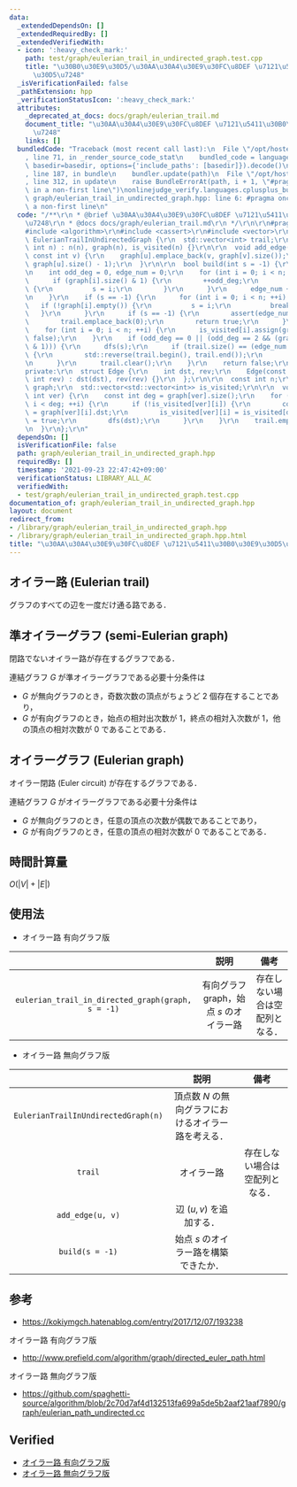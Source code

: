 ```yaml
---
data:
  _extendedDependsOn: []
  _extendedRequiredBy: []
  _extendedVerifiedWith:
  - icon: ':heavy_check_mark:'
    path: test/graph/eulerian_trail_in_undirected_graph.test.cpp
    title: "\u30B0\u30E9\u30D5/\u30AA\u30A4\u30E9\u30FC\u8DEF \u7121\u5411\u30B0\u30E9\
      \u30D5\u7248"
  _isVerificationFailed: false
  _pathExtension: hpp
  _verificationStatusIcon: ':heavy_check_mark:'
  attributes:
    _deprecated_at_docs: docs/graph/eulerian_trail.md
    document_title: "\u30AA\u30A4\u30E9\u30FC\u8DEF \u7121\u5411\u30B0\u30E9\u30D5\
      \u7248"
    links: []
  bundledCode: "Traceback (most recent call last):\n  File \"/opt/hostedtoolcache/Python/3.10.0/x64/lib/python3.10/site-packages/onlinejudge_verify/documentation/build.py\"\
    , line 71, in _render_source_code_stat\n    bundled_code = language.bundle(stat.path,\
    \ basedir=basedir, options={'include_paths': [basedir]}).decode()\n  File \"/opt/hostedtoolcache/Python/3.10.0/x64/lib/python3.10/site-packages/onlinejudge_verify/languages/cplusplus.py\"\
    , line 187, in bundle\n    bundler.update(path)\n  File \"/opt/hostedtoolcache/Python/3.10.0/x64/lib/python3.10/site-packages/onlinejudge_verify/languages/cplusplus_bundle.py\"\
    , line 312, in update\n    raise BundleErrorAt(path, i + 1, \"#pragma once found\
    \ in a non-first line\")\nonlinejudge_verify.languages.cplusplus_bundle.BundleErrorAt:\
    \ graph/eulerian_trail_in_undirected_graph.hpp: line 6: #pragma once found in\
    \ a non-first line\n"
  code: "/**\r\n * @brief \u30AA\u30A4\u30E9\u30FC\u8DEF \u7121\u5411\u30B0\u30E9\u30D5\
    \u7248\r\n * @docs docs/graph/eulerian_trail.md\r\n */\r\n\r\n#pragma once\r\n\
    #include <algorithm>\r\n#include <cassert>\r\n#include <vector>\r\n\r\nstruct\
    \ EulerianTrailInUndirectedGraph {\r\n  std::vector<int> trail;\r\n\r\n  EulerianTrailInUndirectedGraph(const\
    \ int n) : n(n), graph(n), is_visited(n) {}\r\n\r\n  void add_edge(const int u,\
    \ const int v) {\r\n    graph[u].emplace_back(v, graph[v].size());\r\n    graph[v].emplace_back(u,\
    \ graph[u].size() - 1);\r\n  }\r\n\r\n  bool build(int s = -1) {\r\n    trail.clear();\r\
    \n    int odd_deg = 0, edge_num = 0;\r\n    for (int i = 0; i < n; ++i) {\r\n\
    \      if (graph[i].size() & 1) {\r\n        ++odd_deg;\r\n        if (s == -1)\
    \ {\r\n          s = i;\r\n        }\r\n      }\r\n      edge_num += graph[i].size();\r\
    \n    }\r\n    if (s == -1) {\r\n      for (int i = 0; i < n; ++i) {\r\n     \
    \   if (!graph[i].empty()) {\r\n          s = i;\r\n          break;\r\n     \
    \   }\r\n      }\r\n      if (s == -1) {\r\n        assert(edge_num == 0);\r\n\
    \        trail.emplace_back(0);\r\n        return true;\r\n      }\r\n    }\r\n\
    \    for (int i = 0; i < n; ++i) {\r\n      is_visited[i].assign(graph[i].size(),\
    \ false);\r\n    }\r\n    if (odd_deg == 0 || (odd_deg == 2 && (graph[s].size()\
    \ & 1))) {\r\n      dfs(s);\r\n      if (trail.size() == (edge_num >> 1) + 1)\
    \ {\r\n        std::reverse(trail.begin(), trail.end());\r\n        return true;\r\
    \n      }\r\n      trail.clear();\r\n    }\r\n    return false;\r\n  }\r\n\r\n\
    private:\r\n  struct Edge {\r\n    int dst, rev;\r\n    Edge(const int dst, const\
    \ int rev) : dst(dst), rev(rev) {}\r\n  };\r\n\r\n  const int n;\r\n  std::vector<std::vector<Edge>>\
    \ graph;\r\n  std::vector<std::vector<int>> is_visited;\r\n\r\n  void dfs(const\
    \ int ver) {\r\n    const int deg = graph[ver].size();\r\n    for (int i = 0;\
    \ i < deg; ++i) {\r\n      if (!is_visited[ver][i]) {\r\n        const int dst\
    \ = graph[ver][i].dst;\r\n        is_visited[ver][i] = is_visited[dst][graph[ver][i].rev]\
    \ = true;\r\n        dfs(dst);\r\n      }\r\n    }\r\n    trail.emplace_back(ver);\r\
    \n  }\r\n};\r\n"
  dependsOn: []
  isVerificationFile: false
  path: graph/eulerian_trail_in_undirected_graph.hpp
  requiredBy: []
  timestamp: '2021-09-23 22:47:42+09:00'
  verificationStatus: LIBRARY_ALL_AC
  verifiedWith:
  - test/graph/eulerian_trail_in_undirected_graph.test.cpp
documentation_of: graph/eulerian_trail_in_undirected_graph.hpp
layout: document
redirect_from:
- /library/graph/eulerian_trail_in_undirected_graph.hpp
- /library/graph/eulerian_trail_in_undirected_graph.hpp.html
title: "\u30AA\u30A4\u30E9\u30FC\u8DEF \u7121\u5411\u30B0\u30E9\u30D5\u7248"
---
```

## オイラー路 (Eulerian trail)

グラフのすべての辺を一度だけ通る路である．


## 準オイラーグラフ (semi-Eulerian graph)

閉路でないオイラー路が存在するグラフである．

連結グラフ $G$ が準オイラーグラフである必要十分条件は
- $G$ が無向グラフのとき，奇数次数の頂点がちょうど $2$ 個存在することであり，
- $G$ が有向グラフのとき，始点の相対出次数が $1$，終点の相対入次数が $1$，他の頂点の相対次数が $0$ であることである．


## オイラーグラフ (Eulerian graph)

オイラー閉路 (Euler circuit) が存在するグラフである．

連結グラフ $G$ がオイラーグラフである必要十分条件は
- $G$ が無向グラフのとき，任意の頂点の次数が偶数であることであり，
- $G$ が有向グラフのとき，任意の頂点の相対次数が $0$ であることである．


## 時間計算量

$O(\lvert V \rvert + \lvert E \rvert)$


## 使用法

- オイラー路 有向グラフ版

||説明|備考|
|:--:|:--:|:--:|
|`eulerian_trail_in_directed_graph(graph, s = -1)`|有向グラフ $\mathrm{graph}$，始点 $s$ のオイラー路|存在しない場合は空配列となる．|

- オイラー路 無向グラフ版

||説明|備考|
|:--:|:--:|:--:|
|`EulerianTrailInUndirectedGraph(n)`|頂点数 $N$ の無向グラフにおけるオイラー路を考える．||
|`trail`|オイラー路|存在しない場合は空配列となる．|
|`add_edge(u, v)`|辺 $(u, v)$ を追加する．||
|`build(s = -1)`|始点 $s$ のオイラー路を構築できたか．||


## 参考

- https://kokiymgch.hatenablog.com/entry/2017/12/07/193238

オイラー路 有向グラフ版
- http://www.prefield.com/algorithm/graph/directed_euler_path.html

オイラー路 無向グラフ版
- https://github.com/spaghetti-source/algorithm/blob/2c70d7af4d132513fa699a5de5b2aaf21aaf7890/graph/eulerian_path_undirected.cc


## Verified

- [オイラー路 有向グラフ版](https://onlinejudge.u-aizu.ac.jp/solutions/problem/0225/review/4082901/emthrm/C++14)
- [オイラー路 無向グラフ版](https://yukicoder.me/submissions/701541)
